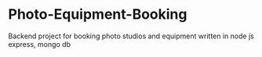 # Photo-Equipment-Booking
Backend project for booking photo studios and equipment written in node js express, mongo db
